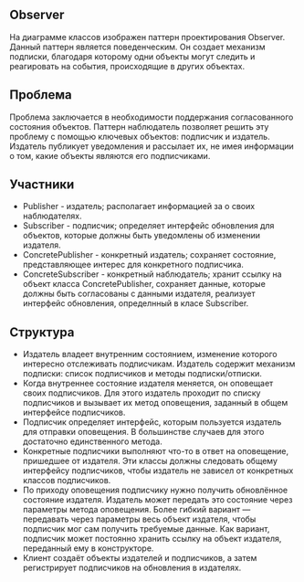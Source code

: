 ## Observer
На диаграмме классов изображен паттерн проектирования Observer. Данный паттерн является поведенческим. 
Он создает механизм подписки, благодаря которому одни объекты могут следить и реагировать на события, происходящие в других объектах.

## Проблема
Проблема заключается в необходимости поддержания согласованного состояния объектов. Паттерн наблюдатель позволяет решить эту проблему с помощью
ключевых объектов: подписчик и издатель. Издатель публикует уведомления и рассылает их, не имея информации о том, какие объекты являются его подписчиками.

## Участники
<ul>
<li>Publisher - издатель; располагает информацией за о своих наблюдателях.</li>
<li>Subscriber - подписчик; определяет интерфейс обновления для объектов, которые должны быть уведомлены об изменении издателя.</li>
<li>ConcretePublisher - конкретный издатель; сохраняет состояние, представляющее интерес для конкретного подписчика.</li>
<li>ConcreteSubscriber - конкретный наблюдатель; хранит ссылку на объект класса ConcretePublisher, сохраняет данные, которые должны быть согласованы
с данными издателя, реализует интерфейс обновления, определнный в класе Subscriber.</li>
</ul>

## Структура
<ul>
  <li>Издатель владеет внутренним состоянием, изменение которого интересно отслеживать подписчикам. Издатель содержит механизм подписки: список подписчиков и методы подписки/отписки.</li>

  <li>Когда внутреннее состояние издателя меняется, он оповещает своих подписчиков. Для этого издатель проходит по списку подписчиков и вызывает их метод оповещения, заданный в общем интерфейсе подписчиков.</li>

  <li>Подписчик определяет интерфейс, которым пользуется издатель для отправки оповещения. В большинстве случаев для этого достаточно единственного метода.</li>

  <li>Конкретные подписчики выполняют что-то в ответ на оповещение, пришедшее от издателя. Эти классы должны следовать общему интерфейсу подписчиков, чтобы издатель не зависел от конкретных классов подписчиков.</li>

  <li>По приходу оповещения подписчику нужно получить обновлённое состояние издателя. Издатель может передать это состояние через параметры метода оповещения. Более гибкий вариант — передавать через параметры весь объект издателя, чтобы подписчик мог сам получить требуемые данные. Как вариант, подписчик может постоянно хранить ссылку на объект издателя, переданный ему в конструкторе.</li>

  <li>Клиент создаёт объекты издателей и подписчиков, а затем регистрирует подписчиков на обновления в издателях.</li>
  </ul>
